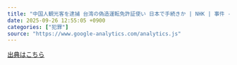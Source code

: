 ```yaml
---
title: "中国人観光客を逮捕 台湾の偽造運転免許証使い 日本で手続きか | NHK | 事件 - nhk.or.jp"
date: 2025-09-26 12:55:05 +0900
categories: ["犯罪"]
source: "https://www.google-analytics.com/analytics.js"
---
```


[出典はこちら](https://www.google-analytics.com/analytics.js)

